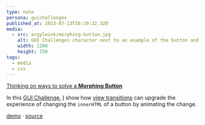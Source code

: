 ```yaml
---
type: note
persona: guichallenges
published_at: 2023-07-13T16:19:32.320
media:
  - src: argyleink/morphing-button.jpg
    alt: GUI Challenges character next to an example of the button and the title Morphing Button
    width: 1280
    height: 720
tags: 
  - media
  - css
---
```


[Thinking on ways to solve a **Morphing Button**](https://www.youtube.com/watch?v=N2BKAKwGP6M)  

In this [GUI Challenge](https://goo.gle/GUIchallenges), 
[I](https://www.youtube.com/channel/UCBGr3ZMcV5jke40_Wrv3fNA) show how [view transitions](/text-replace-transitions) can upgrade the experience of changing the `innerHTML` of a button by animating the change.

[demo](https://gui-challenges.web.app/morphing-button/dist/) · 
[source](https://github.com/argyleink/gui-challenges)